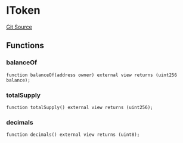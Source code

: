 # IToken
[Git Source](https://github.com/thrackle-io/rules-protocol/blob/32fc908f43bfbb804e52e049074d30ce661a637a/src/token/ProtocolHandlerCommon.sol)


## Functions
### balanceOf


```solidity
function balanceOf(address owner) external view returns (uint256 balance);
```

### totalSupply


```solidity
function totalSupply() external view returns (uint256);
```

### decimals


```solidity
function decimals() external view returns (uint8);
```

